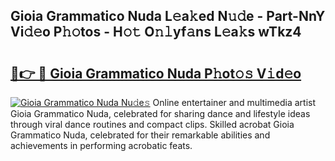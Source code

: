 ## Gioia Grammatico Nuda L𝚎a𝚔ed N𝚞𝚍e - Part-NnY Vi𝚍𝚎o P𝚑𝚘tos - H𝚘𝚝 O𝚗𝚕yf𝚊ns L𝚎a𝚔s wTkz4

# <h2><a href="http://kf0rusr.oniu.top/?m=Gioia+Grammatico+Nuda">🔗👉 🔴 Gioia Grammatico Nuda P𝚑ot𝚘𝚜 V𝚒d𝚎o</a></h2>

[![Gioia Grammatico Nuda Nu𝚍e𝚜](https://i.imgur.com/0qMVB7G.gif)](http://kf0rusr.oniu.top/?m=Gioia+Grammatico+Nuda)
Online entertainer and multimedia artist Gioia Grammatico Nuda, celebrated for sharing dance and lifestyle ideas through viral dance routines and compact clips. Skilled acrobat Gioia Grammatico Nuda, celebrated for their remarkable abilities and achievements in performing acrobatic feats.  
